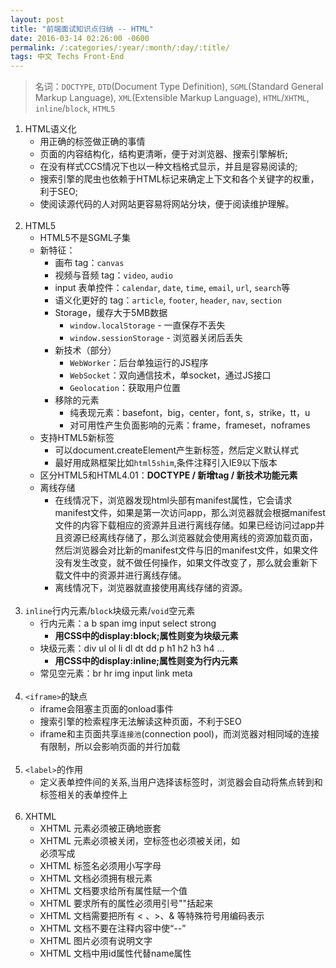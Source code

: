 ```yaml
---
layout: post
title: "前端面试知识点归纳 -- HTML"
date: 2016-03-14 02:26:00 -0600
permalink: /:categories/:year/:month/:day/:title/
tags: 中文 Techs Front-End
---
```


> 名词：`DOCTYPE`, `DTD`(Document Type Definition), `SGML`(Standard General Markup Language), `XML`(Extensible Markup Language), `HTML`/`XHTML`, `inline`/`block`, `HTML5`

1. HTML语义化
    - 用正确的标签做正确的事情
    - 页面的内容结构化，结构更清晰，便于对浏览器、搜索引擎解析;
    - 在没有样式CCS情况下也以一种文档格式显示，并且是容易阅读的;
    - 搜索引擎的爬虫也依赖于HTML标记来确定上下文和各个关键字的权重，利于SEO;
    - 使阅读源代码的人对网站更容易将网站分块，便于阅读维护理解。
<br><br>
2. HTML5
    - HTML5不是SGML子集
    - 新特征：
        - 画布 tag：`canvas`
        - 视频与音频 tag：`video`, `audio`
        - input 表单控件：`calendar`, `date`, `time`, `email`, `url`, `search`等
        - 语义化更好的 tag：`article`, `footer`, `header`, `nav`, `section`
        - Storage，缓存大于5MB数据
            - `window.localStorage` - 一直保存不丢失
            - `window.sessionStorage` - 浏览器关闭后丢失
        - 新技术（部分）
            - `WebWorker`：后台单独运行的JS程序
            - `WebSocket`：双向通信技术，单socket，通过JS接口
            - `Geolocation`：获取用户位置
        - 移除的元素
            - 纯表现元素：basefont，big，center，font, s，strike，tt，u
            - 对可用性产生负面影响的元素：frame，frameset，noframes        
    - 支持HTML5新标签
        - 可以document.createElement产生新标签，然后定义默认样式
        - 最好用成熟框架比如`html5shim`,条件注释引入IE9以下版本
    - 区分HTML5和HTML4.01：**DOCTYPE / 新增tag / 新技术功能元素**
    - 离线存储
        - 在线情况下，浏览器发现html头部有manifest属性，它会请求manifest文件，如果是第一次访问app，那么浏览器就会根据manifest文件的内容下载相应的资源并且进行离线存储。如果已经访问过app并且资源已经离线存储了，那么浏览器就会使用离线的资源加载页面，然后浏览器会对比新的manifest文件与旧的manifest文件，如果文件没有发生改变，就不做任何操作，如果文件改变了，那么就会重新下载文件中的资源并进行离线存储。
        - 离线情况下，浏览器就直接使用离线存储的资源。
<br><br>
3. `inline`行内元素/`block`块级元素/`void`空元素
    - 行内元素：a b span img input select strong
        - **用CSS中的display:block;属性则变为块级元素**
    - 块级元素：div ul ol li dl dt dd p h1 h2 h3 h4 ...
        - **用CSS中的display:inline;属性则变为行内元素**
    - 常见空元素：br hr img input link meta
<br><br>
4. `<iframe>`的缺点
    - iframe会阻塞主页面的onload事件
    - 搜索引擎的检索程序无法解读这种页面，不利于SEO
    - iframe和主页面共享`连接池`(connection pool)，而浏览器对相同域的连接有限制，所以会影响页面的并行加载
<br><br>
5. `<label>`的作用
    - 定义表单控件间的关系,当用户选择该标签时，浏览器会自动将焦点转到和标签相关的表单控件上
<br><br>
6. XHTML
    - XHTML 元素必须被正确地嵌套
    - XHTML 元素必须被关闭，空标签也必须被关闭，如 <br> 必须写成 <br />
    - XHTML 标签名必须用小写字母
    - XHTML 文档必须拥有根元素
    - XHTML 文档要求给所有属性赋一个值
    - XHTML 要求所有的属性必须用引号""括起来
    - XHTML 文档需要把所有 < 、>、& 等特殊符号用编码表示
    - XHTML 文档不要在注释内容中使“--”
    - XHTML 图片必须有说明文字
    - XHTML 文档中用id属性代替name属性
